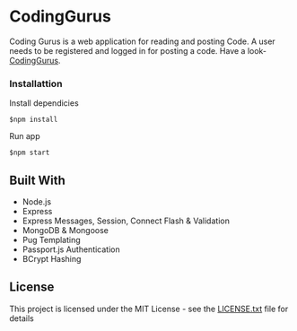 # CodingGurus

Coding Gurus is a web application for reading and posting Code.
A user needs to be registered and logged in for posting a code. Have a look-[CodingGurus](https://codingurus.herokuapp.com/).

### Installattion

Install dependicies

```
$npm install
```

Run app

```
$npm start
```

## Built With

* Node.js
* Express
* Express Messages, Session, Connect Flash & Validation
* MongoDB & Mongoose
* Pug Templating
* Passport.js Authentication
* BCrypt Hashing

## License

This project is licensed under the MIT License - see the [LICENSE.txt](LICENSE.txt) file for details
